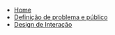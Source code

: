 * [Home](/)
* [Definição de problema e público](files/docs/definicao_problema_publico.md)
* [Design de Interação](files/docs/design_interation.md)